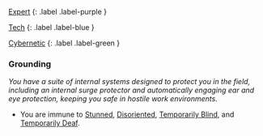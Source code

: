 
[Expert](Game/Expert-List)
{: .label .label-purple }

[Tech](Game/Tech)
{: .label .label-blue }

[Cybernetic](Game/Cybernetic-List)
{: .label .label-green }
### Grounding
*You have a suite of internal systems designed to protect you in the field, including an internal surge protector and automatically engaging ear and eye protection, keeping you safe in hostile work environments.*
* You are immune to [Stunned](Game/Core/Effects#Stunned), [Disoriented](Game/Core/Effects#Disoriented), [Temporarily Blind](Game/Core/Effects#Temporarily%20Blind), and [Temporarily Deaf](Game/Core/Effects#Temporarily%20Deaf).

